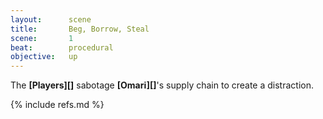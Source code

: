 ```yaml
---
layout:      scene
title:       Beg, Borrow, Steal
scene:       1
beat:        procedural
objective:   up
---
```



The **[Players][]** sabotage **[Omari][]**'s supply chain to create a distraction.

{% include refs.md %}
